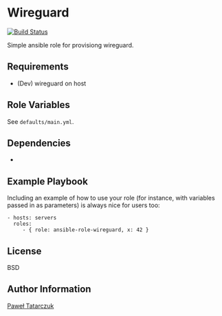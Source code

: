 Wireguard
=========

[![Build Status](https://travis-ci.org/trawiasty/ansible-role-wireguard.svg?branch=master)](https://travis-ci.org/trawiasty/ansible-role-wireguard)

Simple ansible role for provisiong wireguard.

Requirements
------------

- (Dev) wireguard on host

Role Variables
--------------

See `defaults/main.yml`.

Dependencies
------------

- 

Example Playbook
----------------

Including an example of how to use your role (for instance, with variables
passed in as parameters) is always nice for users too:

    - hosts: servers
      roles:
         - { role: ansible-role-wireguard, x: 42 }

License
-------

BSD

Author Information
------------------

[Paweł Tatarczuk](https://trawiasty.github.io)